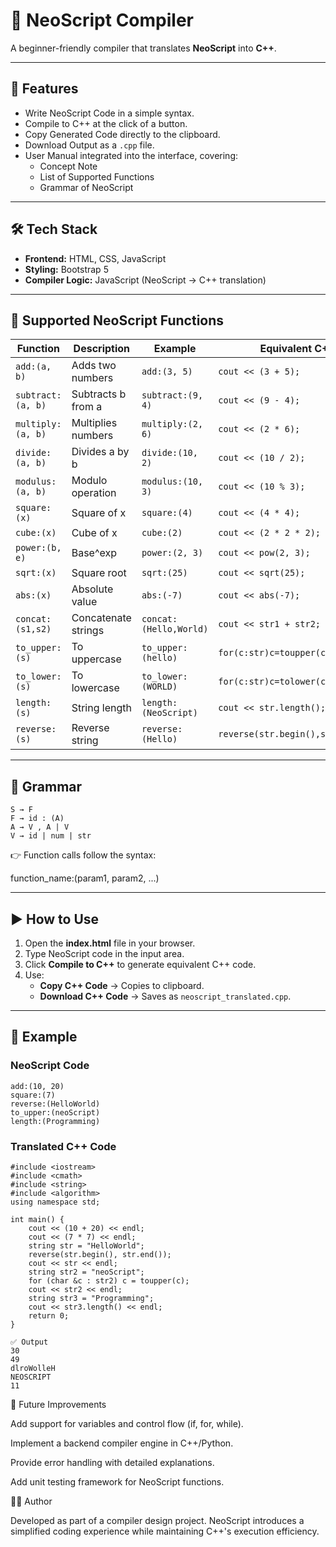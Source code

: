 # 🚀 NeoScript Compiler  

A beginner-friendly compiler that translates **NeoScript** into **C++**.  

---

## 🚀 Features  

- Write NeoScript Code in a simple syntax.  
- Compile to C++ at the click of a button.  
- Copy Generated Code directly to the clipboard.  
- Download Output as a `.cpp` file.  
- User Manual integrated into the interface, covering:  
  - Concept Note  
  - List of Supported Functions  
  - Grammar of NeoScript  

---

## 🛠️ Tech Stack  

- **Frontend:** HTML, CSS, JavaScript  
- **Styling:** Bootstrap 5  
- **Compiler Logic:** JavaScript (NeoScript → C++ translation)  

---

## 📖 Supported NeoScript Functions  

| Function      | Description              | Example                 | Equivalent C++                  |
|---------------|--------------------------|-------------------------|---------------------------------|
| `add:(a, b)` | Adds two numbers         | `add:(3, 5)`           | `cout << (3 + 5);`              |
| `subtract:(a, b)` | Subtracts b from a  | `subtract:(9, 4)`      | `cout << (9 - 4);`              |
| `multiply:(a, b)` | Multiplies numbers  | `multiply:(2, 6)`      | `cout << (2 * 6);`              |
| `divide:(a, b)`   | Divides a by b      | `divide:(10, 2)`       | `cout << (10 / 2);`             |
| `modulus:(a, b)`  | Modulo operation    | `modulus:(10, 3)`      | `cout << (10 % 3);`             |
| `square:(x)`      | Square of x         | `square:(4)`           | `cout << (4 * 4);`              |
| `cube:(x)`        | Cube of x           | `cube:(2)`             | `cout << (2 * 2 * 2);`          |
| `power:(b, e)`    | Base^exp            | `power:(2, 3)`         | `cout << pow(2, 3);`            |
| `sqrt:(x)`        | Square root         | `sqrt:(25)`            | `cout << sqrt(25);`             |
| `abs:(x)`         | Absolute value      | `abs:(-7)`             | `cout << abs(-7);`              |
| `concat:(s1,s2)`  | Concatenate strings | `concat:(Hello,World)` | `cout << str1 + str2;`          |
| `to_upper:(s)`    | To uppercase        | `to_upper:(hello)`     | `for(c:str)c=toupper(c);`       |
| `to_lower:(s)`    | To lowercase        | `to_lower:(WORLD)`     | `for(c:str)c=tolower(c);`       |
| `length:(s)`      | String length       | `length:(NeoScript)`   | `cout << str.length();`         |
| `reverse:(s)`     | Reverse string      | `reverse:(Hello)`      | `reverse(str.begin(),str.end());` |

---

## 📐 Grammar  
```neoscript
S → F
F → id : (A)
A → V , A | V
V → id | num | str
```

👉 Function calls follow the syntax:  

function_name:(param1, param2, ...)


---

## ▶️ How to Use  

1. Open the **index.html** file in your browser.  
2. Type NeoScript code in the input area.  
3. Click **Compile to C++** to generate equivalent C++ code.  
4. Use:  
   - **Copy C++ Code** → Copies to clipboard.  
   - **Download C++ Code** → Saves as `neoscript_translated.cpp`.  

---

## 📝 Example  

### NeoScript Code  

```neoscript
add:(10, 20)
square:(7)
reverse:(HelloWorld)
to_upper:(neoScript)
length:(Programming)

```
### Translated C++ Code

```neoscript
#include <iostream>
#include <cmath>
#include <string>
#include <algorithm>
using namespace std;

int main() {
    cout << (10 + 20) << endl;
    cout << (7 * 7) << endl;
    string str = "HelloWorld";
    reverse(str.begin(), str.end());
    cout << str << endl;
    string str2 = "neoScript";
    for (char &c : str2) c = toupper(c);
    cout << str2 << endl;
    string str3 = "Programming";
    cout << str3.length() << endl;
    return 0;
}
```
```neoscript
✅ Output
30
49
dlroWolleH
NEOSCRIPT
11
```

🌟 Future Improvements

Add support for variables and control flow (if, for, while).

Implement a backend compiler engine in C++/Python.

Provide error handling with detailed explanations.

Add unit testing framework for NeoScript functions.

👨‍💻 Author

Developed as part of a compiler design project.
NeoScript introduces a simplified coding experience while maintaining C++'s execution efficiency.

